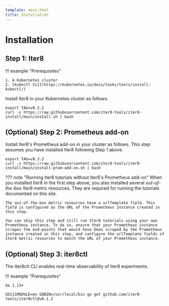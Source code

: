 ```yaml
---
template: main.html
title: Installation
---
```


# Installation

## Step 1: Iter8

!!! example "Prerequisites"

    1. A Kubernetes cluster
    2. [kubectl CLI](https://kubernetes.io/docs/tasks/tools/install-kubectl/)

Install Iter8 in your Kubernetes cluster as follows.

```shell
export TAG=v0.3.2
curl -s https://raw.githubusercontent.com/iter8-tools/iter8-install/main/install.sh | bash
```

## (Optional) Step 2: Prometheus add-on

Install Iter8's Prometheus add-on in your cluster as follows. This step assumes you have installed Iter8 following Step 1 above.

```shell
export TAG=v0.3.2
curl -s https://raw.githubusercontent.com/iter8-tools/iter8-install/main/install-prom-add-on.sh | bash
```

??? note "Running Iter8 tutorials without Iter8's Prometheus add-on"
    When you installed Iter8 in the first step above, you also installed several *out-of-the-box* Iter8 metric resources. They are required for running the tutorials documented on this site. 
    
    The out-of-the-box metric resources have a urlTemplate field. This field is configured as the URL of the Prometheus instance created in this step. 
    
    You can skip this step and still run Iter8 tutorials using your own Prometheus instance. To do so, ensure that your Prometheus instance scrapes the end-points that would have been scraped by the Prometheus instance created in this step, and configure the urlTemplate fields of Iter8 metric resources to match the URL of your Prometheus instance.

## (Optional) Step 3: iter8ctl
The iter8ctl CLI enables real-time observability of Iter8 experiments. 

!!! example "Prerequisites"

    Go 1.13+

```shell
GO111MODULE=on GOBIN=/usr/local/bin go get github.com/iter8-tools/iter8ctl@v0.1.2
```